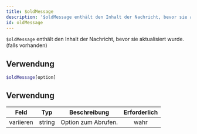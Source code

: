 ```yaml
---
title: $oldMessage
description: '$oldMessage enthält den Inhalt der Nachricht, bevor sie aktualisiert wurde. (falls vorhanden)'
id: oldMessage
---
```


`$oldMessage` enthält den Inhalt der Nachricht, bevor sie aktualisiert wurde. (falls vorhanden)

## Verwendung

```php
$oldMessage[option]
```

## Verwendung

| Feld      | Typ    | Beschreibung        | Erforderlich |
| --------- | ------ | ------------------- |:------------:|
| variieren | string | Option zum Abrufen. |     wahr     |